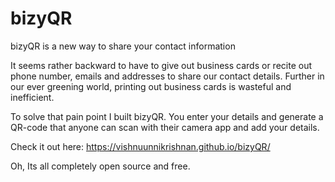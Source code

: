 # bizyQR
bizyQR is a new way to share your contact information

It seems rather backward to have to give out business cards or recite out phone number, emails and addresses to share our contact details. Further in our ever greening world, printing out business cards is wasteful and inefficient.

To solve that pain point I built bizyQR. You enter your details and generate a QR-code that anyone can scan with their camera app and add your details.

Check it out here: https://vishnuunnikrishnan.github.io/bizyQR/

Oh, Its all completely open source and free.
